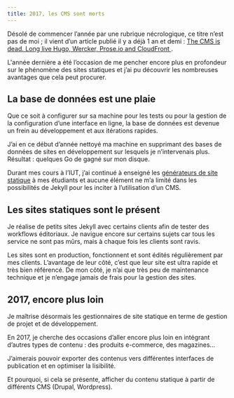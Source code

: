 ```yaml
---
title: 2017, les CMS sont morts
---
```


Désolé de commencer l’année par une rubrique nécrologique, ce titre n’est pas de moi ; il vient d’un article publié il y a déjà 1 an et demi : [The CMS is dead. Long live Hugo, Wercker, Prose.io and CloudFront
](http://atchai.com/blog/the-cms-is-dead-long-live-hugo-wercker-proseio-and-cloudfront/).

L'année dernière a été l’occasion de me pencher encore plus en profondeur sur le phénomène des sites statiques et j’ai pu découvrir les nombreuses avantages que cela peut procurer.

## La base de données est une plaie

Que ce soit à configurer sur sa machine pour les tests ou pour la gestion de la configuration d’une interface en ligne, la base de données est devenue un frein au développement et aux itérations rapides.

J’ai en ce début d’année nettoyé ma machine en supprimant des bases de données de sites en développement sur lesquels je n’intervenais plus. Résultat : quelques Go de gagné sur mon disque.

Durant mes cours à l’IUT, j’ai continué à enseigné les [générateurs de site statique](/generateur-site-statique/) à mes étudiants et aucune élément ne m’a limité dans les possibilités de Jekyll pour les inciter à l’utilisation d’un CMS.

## Les sites statiques sont le présent

Je réalise de petits sites Jekyll avec certains clients afin de tester des workflows éditoriaux. Je navigue encore sur certains sujets car tous les service ne sont pas mûrs, mais à chaque fois les clients sont ravis.

Les sites sont en production, fonctionnent et sont édités régulièrement par mes clients. L’avantage de leur côté, c’est que leur site est ultra rapide et très bien référencé. De mon côté, je n’ai que très peu de maintenance technique et je n’engage jamais de frais pour la gestion des sites.

## 2017, encore plus loin

Je maîtrise désormais les gestionnaires de site statique en terme de gestion de projet et de développement.

En 2017, je cherche des occasions d’aller encore plus loin en intégrant d’autres types de contenu : des produits e-commerce, des magazines…

J’aimerais pouvoir exporter des contenus vers différentes interfaces de publication et en optimiser la lisibilité.

Et pourquoi, si cela se présente, afficher du contenu statique à partir de différents CMS (Drupal, Wordpress). 

